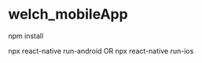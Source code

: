 # welch_mobileApp

npm install 

npx react-native run-android
          OR
npx react-native run-ios
